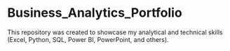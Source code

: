 # Business_Analytics_Portfolio
This repository was created to showcase my analytical and technical skills (Excel, Python, SQL, Power BI, PowerPoint, and others).
